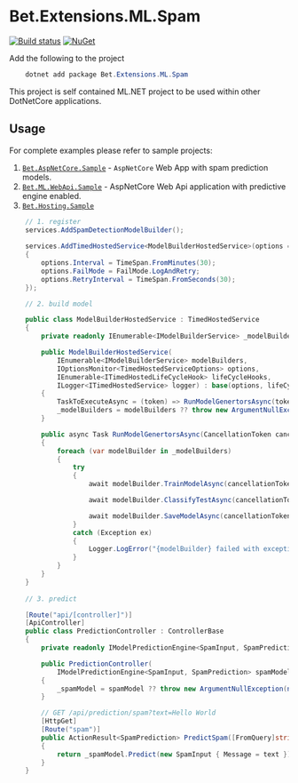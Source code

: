 ﻿# Bet.Extensions.ML.Spam

[![Build status](https://ci.appveyor.com/api/projects/status/fo9rakj7s7uhs3ij?svg=true)](https://ci.appveyor.com/project/kdcllc/bet-aspnetcore)
[![NuGet](https://img.shields.io/nuget/v/Bet.Extensions.ML.Spam.ML.svg)](https://www.nuget.org/packages?q=Bet.Extensions.ML.Spam.ML)

Add the following to the project

```csharp
    dotnet add package Bet.Extensions.ML.Spam
```

This project is self contained ML.NET project to be used within other DotNetCore applications.

## Usage

For complete examples please refer to sample projects:

1. [`Bet.AspNetCore.Sample`](../Bet.AspNetCore.Sample/README.md) - `AspNetCore` Web App with spam prediction models.
2. [`Bet.ML.WebApi.Sample`](../Bet.ML.WebApi.Sample/README.md) - AspNetCore Web Api application with predictive engine enabled.
3. [`Bet.Hosting.Sample`](../Bet.Hosting.Sample/README.md)


```csharp
    // 1. register
    services.AddSpamDetectionModelBuilder();
    
    services.AddTimedHostedService<ModelBuilderHostedService>(options =>
    {
        options.Interval = TimeSpan.FromMinutes(30);
        options.FailMode = FailMode.LogAndRetry;
        options.RetryInterval = TimeSpan.FromSeconds(30);
    });

    // 2. build model

    public class ModelBuilderHostedService : TimedHostedService
    {
        private readonly IEnumerable<IModelBuilderService> _modelBuilders;

        public ModelBuilderHostedService(
            IEnumerable<IModelBuilderService> modelBuilders,
            IOptionsMonitor<TimedHostedServiceOptions> options,
            IEnumerable<ITimedHostedLifeCycleHook> lifeCycleHooks,
            ILogger<ITimedHostedService> logger) : base(options, lifeCycleHooks, logger)
        {
            TaskToExecuteAsync = (token) => RunModelGenertorsAsync(token);
            _modelBuilders = modelBuilders ?? throw new ArgumentNullException(nameof(modelBuilders));
        }

        public async Task RunModelGenertorsAsync(CancellationToken cancellationToken)
        {
            foreach (var modelBuilder in _modelBuilders)
            {
                try
                {
                    await modelBuilder.TrainModelAsync(cancellationToken);

                    await modelBuilder.ClassifyTestAsync(cancellationToken);

                    await modelBuilder.SaveModelAsync(cancellationToken);
                }
                catch (Exception ex)
                {
                    Logger.LogError("{modelBuilder} failed with exception: {message}", modelBuilder.GetType(), ex.Message);
                }
            }
        }
    }
    
    // 3. predict

    [Route("api/[controller]")]
    [ApiController]
    public class PredictionController : ControllerBase
    {
        private readonly IModelPredictionEngine<SpamInput, SpamPrediction> _spamModel;

        public PredictionController(
            IModelPredictionEngine<SpamInput, SpamPrediction> spamModel)
        {
            _spamModel = spamModel ?? throw new ArgumentNullException(nameof(spamModel));
        }

        // GET /api/prediction/spam?text=Hello World
        [HttpGet]
        [Route("spam")]
        public ActionResult<SpamPrediction> PredictSpam([FromQuery]string text)
        {
            return _spamModel.Predict(new SpamInput { Message = text });
        }
    }   

```
